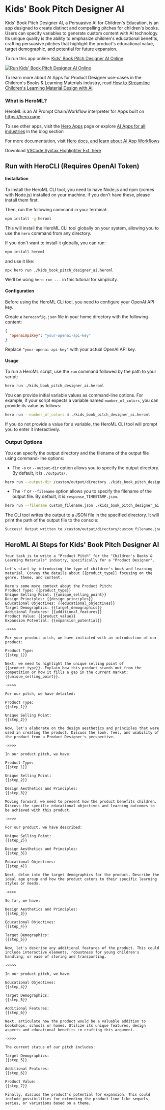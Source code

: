 # Kids' Book Pitch Designer AI

Kids' Book Pitch Designer AI, a Persuasive AI for Children's Education, is an app designed to create distinct and compelling pitches for children's books. Users can specify variables to generate custom content with AI technology. Its unique quality is the ability to emphasize children's educational benefits, crafting persuasive pitches that highlight the product's educational value, target demographic, and potential for future expansion.

To run this app online: [Kids' Book Pitch Designer AI Online](https://hero.page/app/kids'-book-pitch-designer-ai-persuasive-ai-for-children's-education/nCWfRc7yatRZgP6ivDuJ)

[![Run Kids' Book Pitch Designer AI Online](/assets/run.svg)](https://hero.page/app/kids'-book-pitch-designer-ai-persuasive-ai-for-children's-education/nCWfRc7yatRZgP6ivDuJ)

To learn more about AI Apps for Product Designer use-cases in the Children's Books & Learning Materials industry, read [How to Streamline Children's Learning Material Design with AI](https://hero.page/blog/ai/children's-books-and-learning-materials/how-to-streamline-children's-learning-material-design-with-ai/170778)

### What is HeroML?
HeroML is an AI Prompt Chain/Workflow interpreter for Apps built on https://hero.page 

To see other apps, visit the [Hero Apps](https://hero.page/apps) page or explore [AI Apps for all industries](https://hero.page/blog) in the blog section

For more documentation, visit [Hero docs, and learn about AI App Workflows](https://hero.page/tutorials/introduction-to-heroml)

Download [VSCode Syntax Highlighter Ext. here](https://marketplace.visualstudio.com/items?itemName=hero-page.heroml)

## Run with HeroCLI (Requires OpenAI Token)

#### Installation

To install the HeroML CLI tool, you need to have Node.js and npm (comes with Node.js) installed on your machine. If you don't have these, please install them first. 

Then, run the following command in your terminal:

```bash
npm install -g heroml
```

This will install the HeroML CLI tool globally on your system, allowing you to use the `hero` command from any directory.

If you don't want to install it globally, you can run:

```bash
npm install heroml
```

and use it like:

```bash
npx hero run ./kids_book_pitch_designer_ai.heroml
```

We'll be using `hero run ...` in this tutorial for simplicity.

#### Configuration

Before using the HeroML CLI tool, you need to configure your OpenAI API key. 

Create a `heroconfig.json` file in your home directory with the following content:

```json
{
  "openaiApiKey": "your-openai-api-key"
}
```

Replace `"your-openai-api-key"` with your actual OpenAI API key.

#### Usage

To run a HeroML script, use the `run` command followed by the path to your script:

```bash
hero run ./kids_book_pitch_designer_ai.heroml
```

You can provide initial variable values as command-line options. For example, if your script expects a variable named `number_of_colors`, you can provide its value as follows:

```bash
hero run --number_of_colors 4 ./kids_book_pitch_designer_ai.heroml
```

If you do not provide a value for a variable, the HeroML CLI tool will prompt you to enter it interactively.

### Output Options

You can specify the output directory and the filename of the output file using command-line options:

- The `-o` or `--output-dir` option allows you to specify the output directory. By default, it is `./outputs/`.

```bash
hero run --output-dir /custom/output/directory ./kids_book_pitch_designer_ai.heroml
```

- The `-f` or `--filename` option allows you to specify the filename of the output file. By default, it is `response_TIMESTAMP.json`.

```bash
hero run --filename custom_filename.json ./kids_book_pitch_designer_ai.heroml
```

The CLI tool writes the output to a JSON file in the specified directory. It will print the path of the output file to the console:

```bash
Success! Output written to /custom/output/directory/custom_filename.json
```


## HeroML AI Steps for Kids' Book Pitch Designer AI
```
Your task is to write a "Product Pitch" for the "Children's Books & Learning Materials" industry, specifically for a "Product Designer". 

Let's start by introducing the type of children's book and learning material. Convey the details about {{product_type}} focusing on the genre, theme, and content.

Here's some more context about the Product Pitch:
Product Type: {{product_type}}
Unique Selling Point: {{unique_selling_point}}
Design Principles: {{design_principles}}
Educational Objectives: {{educational_objectives}}
Target Demographics: {{target_demographics}}
Additional Features: {{additional_features}}
Product Value: {{product_value}}
Expansion Potential: {{expansion_potential}}

->>>>

For your product pitch, we have initiated with an introduction of our product:

Product Type:
{{step_1}}

Next, we need to highlight the unique selling point of {{product_type}}. Explain how this product stands out from the competition or how it fills a gap in the current market: {{unique_selling_point}}.

->>>>

For our pitch, we have detailed:

Product Type:
{{step_1}}

Unique Selling Point:
{{step_2}}

Now, let's elaborate on the design aesthetics and principles that were used in creating the product. Discuss the look, feel, and usability of the product from a Product Designer's perspective.

->>>>

In our product pitch, we have:

Product Type:
{{step_1}}

Unique Selling Point:
{{step_2}}

Design Aesthetics and Principles:
{{step_3}}

Moving forward, we need to present how the product benefits children. Discuss the specific educational objectives and learning outcomes to be achieved with this product.

->>>>

For our product, we have described:

Unique Selling Point:
{{step_2}}

Design Aesthetics and Principles:
{{step_3}}

Educational Objectives:
{{step_4}}

Next, delve into the target demographics for the product. Describe the ideal age group and how the product caters to their specific learning styles or needs.

->>>>

So far, we have:

Design Aesthetics and Principles:
{{step_3}}

Educational Objectives:
{{step_4}}

Target Demographics:
{{step_5}}

Now, let's describe any additional features of the product. This could include interactive elements, robustness for young children's handling, or ease of storing and transporting.

->>>>

In our product pitch, we have:

Educational Objectives:
{{step_4}}

Target Demographics:
{{step_5}}

Additional Features:
{{step_6}}

Next, articulate how the product would be a valuable addition to bookshops, schools or homes. Utilize its unique features, design aspects and educational benefits in crafting this argument.

->>>>

The current status of our pitch includes:

Target Demographics:
{{step_5}}

Additional Features:
{{step_6}}

Product Value:
{{step_7}}

Finally, discuss the product's potential for expansion. This could include possibilities for extending the product line like sequels, series, or variations based on a theme.


```

